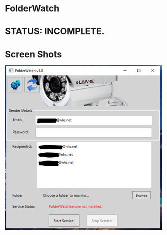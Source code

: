 # FolderWatch

# STATUS: INCOMPLETE.

# Screen Shots
<p align="center">
  <img src="FolderWatchGUI/ScreenShots/ss1.PNG"/>
</p>
